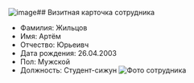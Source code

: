 ![image](https://github.com/CHVK-Yandex/-5/assets/154320915/7fa3d115-85e9-496d-8649-a2a4aa1c2c2d)## Визитная карточка сотрудника
- Фамилия: Жильцов
- Имя: Артём
- Отчество: Юрьеивч
- Дата рождения: 26.04.2003
- Пол: Мужской
- Должность: Студент-сижун
![Фото сотрудника](https://images.vkplay.live/user/17962326/avatar?change_time=1685726327)
